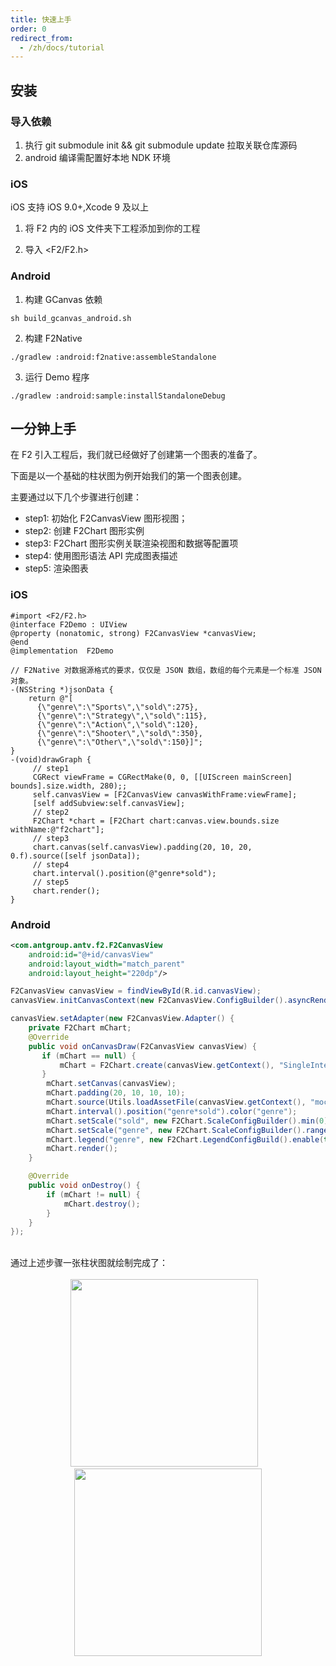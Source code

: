 ```yaml
---
title: 快速上手
order: 0
redirect_from:
  - /zh/docs/tutorial
---
```


## 安装

### 导入依赖
1. 执行 git submodule init && git submodule update 拉取关联仓库源码
2. android 编译需配置好本地 NDK 环境

### iOS
iOS 支持 iOS 9.0+,Xcode 9 及以上

1. 将 F2 内的 iOS 文件夹下工程添加到你的工程 <br/>

2. 导入 <F2/F2.h><br/>

### Android

1. 构建 GCanvas 依赖 
```shell
sh build_gcanvas_android.sh
```

2. 构建 F2Native
```shell
./gradlew :android:f2native:assembleStandalone
```

3. 运行 Demo 程序
```shell
./gradlew :android:sample:installStandaloneDebug
```

## 一分钟上手

在 F2 引入工程后，我们就已经做好了创建第一个图表的准备了。

下面是以一个基础的柱状图为例开始我们的第一个图表创建。

主要通过以下几个步骤进行创建：

* step1:  初始化 F2CanvasView 图形视图；<br/>
* step2:  创建 F2Chart 图形实例 <br/>
* step3:  F2Chart 图形实例关联渲染视图和数据等配置项 <br/>
* step4:  使用图形语法 API 完成图表描述 <br/>
* step5:  渲染图表 <br/>

### iOS

```obj-c
#import <F2/F2.h>
@interface F2Demo : UIView
@property (nonatomic, strong) F2CanvasView *canvasView;
@end
@implementation  F2Demo

// F2Native 对数据源格式的要求，仅仅是 JSON 数组，数组的每个元素是一个标准 JSON 对象。
-(NSString *)jsonData {
    return @"[
      {\"genre\":\"Sports\",\"sold\":275},
      {\"genre\":\"Strategy\",\"sold\":115},
      {\"genre\":\"Action\",\"sold\":120},
      {\"genre\":\"Shooter\",\"sold\":350},
      {\"genre\":\"Other\",\"sold\":150}]";
}
-(void)drawGraph {
     // step1
     CGRect viewFrame = CGRectMake(0, 0, [[UIScreen mainScreen] bounds].size.width, 280);;
     self.canvasView = [F2CanvasView canvasWithFrame:viewFrame];
     [self addSubview:self.canvasView];
     // step2
     F2Chart *chart = [F2Chart chart:canvas.view.bounds.size withName:@"f2chart"];
     // step3
     chart.canvas(self.canvasView).padding(20, 10, 20, 0.f).source([self jsonData]);
     // step4
     chart.interval().position(@"genre*sold");
     // step5
     chart.render();
}
```


### Android

```xml
<com.antgroup.antv.f2.F2CanvasView
    android:id="@+id/canvasView"
    android:layout_width="match_parent"
    android:layout_height="220dp"/>
```

```java
F2CanvasView canvasView = findViewById(R.id.canvasView);
canvasView.initCanvasContext(new F2CanvasView.ConfigBuilder().asyncRender(true).build());

canvasView.setAdapter(new F2CanvasView.Adapter() {
    private F2Chart mChart;
    @Override
    public void onCanvasDraw(F2CanvasView canvasView) {
       if (mChart == null) {
           mChart = F2Chart.create(canvasView.getContext(), "SingleIntervalChart_2", canvasView.getWidth(), canvasView.getHeight());
       }
        mChart.setCanvas(canvasView);
        mChart.padding(20, 10, 10, 10);
        mChart.source(Utils.loadAssetFile(canvasView.getContext(), "mockData_singleIntervalChart_2.json"));
        mChart.interval().position("genre*sold").color("genre");
        mChart.setScale("sold", new F2Chart.ScaleConfigBuilder().min(0));
        mChart.setScale("genre", new F2Chart.ScaleConfigBuilder().range(new double[]{0.1, 0.9}));
        mChart.legend("genre", new F2Chart.LegendConfigBuild().enable(true).position("top").symbol("circle").setOption("radius", 3));
        mChart.render(); 
    }

    @Override
    public void onDestroy() {
        if (mChart != null) {
            mChart.destroy();
        }
    }
});
```
<br/>
通过上述步骤一张柱状图就绘制完成了：<br/><br/>
<center class="half">
    <img src="https://gw.alipayobjects.com/mdn/rms_04a9e5/afts/img/A*dwaWQIxq7VsAAAAAAAAAAAAAARQnAQ" width = "300"/>
     &nbsp;&nbsp;
    <img src="https://gw.alipayobjects.com/mdn/rms_04a9e5/afts/img/A*PUiPR7F9auYAAAAAAAAAAAAAARQnAQ" width = "300" />
</center>